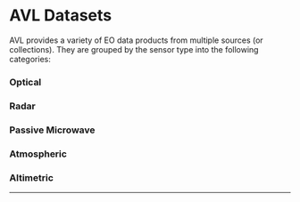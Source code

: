 # AVL Datasets
AVL provides a variety of EO data products from multiple sources (or collections).
They are grouped by the sensor type into the following categories:
### Optical
### Radar
### Passive Microwave
### Atmospheric
### Altimetric

---
